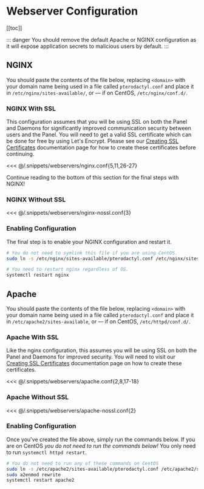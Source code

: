 # Webserver Configuration

[[toc]]

::: danger
You should remove the default Apache or NGINX configuration as it will expose application secrets to malicious
users by default.
:::

## NGINX
You should paste the contents of the file below, replacing `<domain>` with your domain name being used in a file called
`pterodactyl.conf` and place it in `/etc/nginx/sites-available/`, or &mdash; if on CentOS, `/etc/nginx/conf.d/`.

### NGINX With SSL
This configuration assumes that you will be using SSL on both the Panel and Daemons for significantly improved communication
security between users and the Panel. You will need to get a valid SSL certificate which can be done for free by using
Let's Encrypt. Please see our [Creating SSL Certificates](/tutorials/creating_ssl_certificates.html) documentation page for how to create these certificates before continuing.

<<< @/.snippets/webservers/nginx.conf{5,11,26-27}

Continue reading to the bottom of this section for the final steps with NGINX!

### NGINX Without SSL

<<< @/.snippets/webservers/nginx-nossl.conf{3}

### Enabling Configuration
The final step is to enable your NGINX configuration and restart it.
``` bash
# You do not need to symlink this file if you are using CentOS.
sudo ln -s /etc/nginx/sites-available/pterodactyl.conf /etc/nginx/sites-enabled/pterodactyl.conf

# You need to restart nginx regardless of OS.
systemctl restart nginx
```

## Apache
You should paste the contents of the file below, replacing `<domain>` with your domain name being used in a file called
`pterodactyl.conf` and place it in `/etc/apache2/sites-available`, or &mdash; if on CentOS, `/etc/httpd/conf.d/`.

### Apache With SSL
Like the nginx configuration, this assumes you will be using SSL on both the Panel and Daemons for improved security. You will need to visit our [Creating SSL Certificates](/tutorials/creating_ssl_certificates.html) documentation page on how to create these certificates.

<<< @/.snippets/webservers/apache.conf{2,8,17-18}

### Apache Without SSL

<<< @/.snippets/webservers/apache-nossl.conf{2}

### Enabling Configuration
Once you've created the file above, simply run the commands below. If you are on CentOS _you do not need to run the commands
below!_ You only need to run `systemctl httpd restart`.

``` bash
# You do not need to run any of these commands on CentOS
sudo ln -s /etc/apache2/sites-available/pterodactyl.conf /etc/apache2/sites-enabled/pterodactyl.conf
sudo a2enmod rewrite
systemctl restart apache2
```
